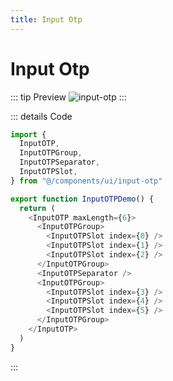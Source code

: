```yaml
---
title: Input Otp
---
```


# Input Otp

::: tip Preview
![input-otp](/components/input-otp.png)
:::

::: details Code
```js
import {
  InputOTP,
  InputOTPGroup,
  InputOTPSeparator,
  InputOTPSlot,
} from "@/components/ui/input-otp"

export function InputOTPDemo() {
  return (
    <InputOTP maxLength={6}>
      <InputOTPGroup>
        <InputOTPSlot index={0} />
        <InputOTPSlot index={1} />
        <InputOTPSlot index={2} />
      </InputOTPGroup>
      <InputOTPSeparator />
      <InputOTPGroup>
        <InputOTPSlot index={3} />
        <InputOTPSlot index={4} />
        <InputOTPSlot index={5} />
      </InputOTPGroup>
    </InputOTP>
  )
}
```
:::
